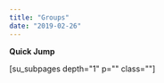 ```yaml
---
title: "Groups"
date: "2019-02-26"
---
```


**Quick Jump**

\[su\_subpages depth="1" p="" class=""\]
